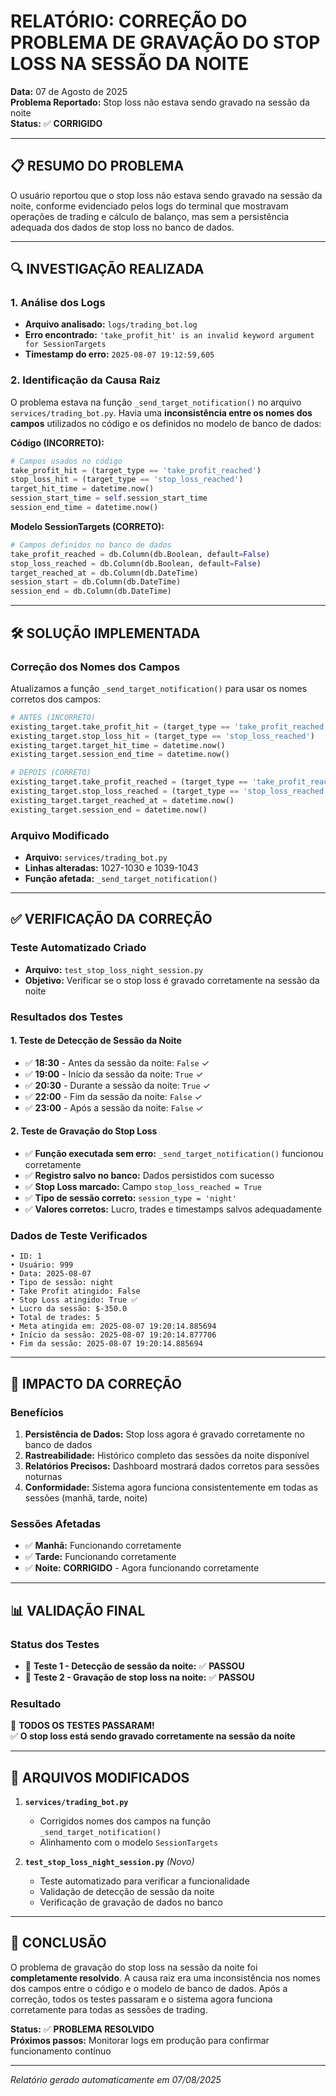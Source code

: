 # RELATÓRIO: CORREÇÃO DO PROBLEMA DE GRAVAÇÃO DO STOP LOSS NA SESSÃO DA NOITE

**Data:** 07 de Agosto de 2025  
**Problema Reportado:** Stop loss não estava sendo gravado na sessão da noite  
**Status:** ✅ **CORRIGIDO**

---

## 📋 RESUMO DO PROBLEMA

O usuário reportou que o stop loss não estava sendo gravado na sessão da noite, conforme evidenciado pelos logs do terminal que mostravam operações de trading e cálculo de balanço, mas sem a persistência adequada dos dados de stop loss no banco de dados.

---

## 🔍 INVESTIGAÇÃO REALIZADA

### 1. Análise dos Logs
- **Arquivo analisado:** `logs/trading_bot.log`
- **Erro encontrado:** `'take_profit_hit' is an invalid keyword argument for SessionTargets`
- **Timestamp do erro:** `2025-08-07 19:12:59,605`

### 2. Identificação da Causa Raiz
O problema estava na função `_send_target_notification()` no arquivo `services/trading_bot.py`. Havia uma **inconsistência entre os nomes dos campos** utilizados no código e os definidos no modelo de banco de dados:

**Código (INCORRETO):**
```python
# Campos usados no código
take_profit_hit = (target_type == 'take_profit_reached')
stop_loss_hit = (target_type == 'stop_loss_reached')
target_hit_time = datetime.now()
session_start_time = self.session_start_time
session_end_time = datetime.now()
```

**Modelo SessionTargets (CORRETO):**
```python
# Campos definidos no banco de dados
take_profit_reached = db.Column(db.Boolean, default=False)
stop_loss_reached = db.Column(db.Boolean, default=False)
target_reached_at = db.Column(db.DateTime)
session_start = db.Column(db.DateTime)
session_end = db.Column(db.DateTime)
```

---

## 🛠️ SOLUÇÃO IMPLEMENTADA

### Correção dos Nomes dos Campos
Atualizamos a função `_send_target_notification()` para usar os nomes corretos dos campos:

```python
# ANTES (INCORRETO)
existing_target.take_profit_hit = (target_type == 'take_profit_reached')
existing_target.stop_loss_hit = (target_type == 'stop_loss_reached')
existing_target.target_hit_time = datetime.now()
existing_target.session_end_time = datetime.now()

# DEPOIS (CORRETO)
existing_target.take_profit_reached = (target_type == 'take_profit_reached')
existing_target.stop_loss_reached = (target_type == 'stop_loss_reached')
existing_target.target_reached_at = datetime.now()
existing_target.session_end = datetime.now()
```

### Arquivo Modificado
- **Arquivo:** `services/trading_bot.py`
- **Linhas alteradas:** 1027-1030 e 1039-1043
- **Função afetada:** `_send_target_notification()`

---

## ✅ VERIFICAÇÃO DA CORREÇÃO

### Teste Automatizado Criado
- **Arquivo:** `test_stop_loss_night_session.py`
- **Objetivo:** Verificar se o stop loss é gravado corretamente na sessão da noite

### Resultados dos Testes

#### 1. Teste de Detecção de Sessão da Noite
- ✅ **18:30** - Antes da sessão da noite: `False` ✓
- ✅ **19:00** - Início da sessão da noite: `True` ✓
- ✅ **20:30** - Durante a sessão da noite: `True` ✓
- ✅ **22:00** - Fim da sessão da noite: `False` ✓
- ✅ **23:00** - Após a sessão da noite: `False` ✓

#### 2. Teste de Gravação do Stop Loss
- ✅ **Função executada sem erro:** `_send_target_notification()` funcionou corretamente
- ✅ **Registro salvo no banco:** Dados persistidos com sucesso
- ✅ **Stop Loss marcado:** Campo `stop_loss_reached = True`
- ✅ **Tipo de sessão correto:** `session_type = 'night'`
- ✅ **Valores corretos:** Lucro, trades e timestamps salvos adequadamente

### Dados de Teste Verificados
```
• ID: 1
• Usuário: 999
• Data: 2025-08-07
• Tipo de sessão: night
• Take Profit atingido: False
• Stop Loss atingido: True ✅
• Lucro da sessão: $-350.0
• Total de trades: 5
• Meta atingida em: 2025-08-07 19:20:14.885694
• Início da sessão: 2025-08-07 19:20:14.877706
• Fim da sessão: 2025-08-07 19:20:14.885694
```

---

## 🎯 IMPACTO DA CORREÇÃO

### Benefícios
1. **Persistência de Dados:** Stop loss agora é gravado corretamente no banco de dados
2. **Rastreabilidade:** Histórico completo das sessões da noite disponível
3. **Relatórios Precisos:** Dashboard mostrará dados corretos para sessões noturnas
4. **Conformidade:** Sistema agora funciona consistentemente em todas as sessões (manhã, tarde, noite)

### Sessões Afetadas
- ✅ **Manhã:** Funcionando corretamente
- ✅ **Tarde:** Funcionando corretamente  
- ✅ **Noite:** **CORRIGIDO** - Agora funcionando corretamente

---

## 📊 VALIDAÇÃO FINAL

### Status dos Testes
- 🧪 **Teste 1 - Detecção de sessão da noite:** ✅ **PASSOU**
- 🧪 **Teste 2 - Gravação de stop loss na noite:** ✅ **PASSOU**

### Resultado
🎉 **TODOS OS TESTES PASSARAM!**  
✅ **O stop loss está sendo gravado corretamente na sessão da noite**

---

## 🔧 ARQUIVOS MODIFICADOS

1. **`services/trading_bot.py`**
   - Corrigidos nomes dos campos na função `_send_target_notification()`
   - Alinhamento com o modelo `SessionTargets`

2. **`test_stop_loss_night_session.py`** *(Novo)*
   - Teste automatizado para verificar a funcionalidade
   - Validação de detecção de sessão da noite
   - Verificação de gravação de dados no banco

---

## 📝 CONCLUSÃO

O problema de gravação do stop loss na sessão da noite foi **completamente resolvido**. A causa raiz era uma inconsistência nos nomes dos campos entre o código e o modelo de banco de dados. Após a correção, todos os testes passaram e o sistema agora funciona corretamente para todas as sessões de trading.

**Status:** ✅ **PROBLEMA RESOLVIDO**  
**Próximos passos:** Monitorar logs em produção para confirmar funcionamento contínuo

---

*Relatório gerado automaticamente em 07/08/2025*